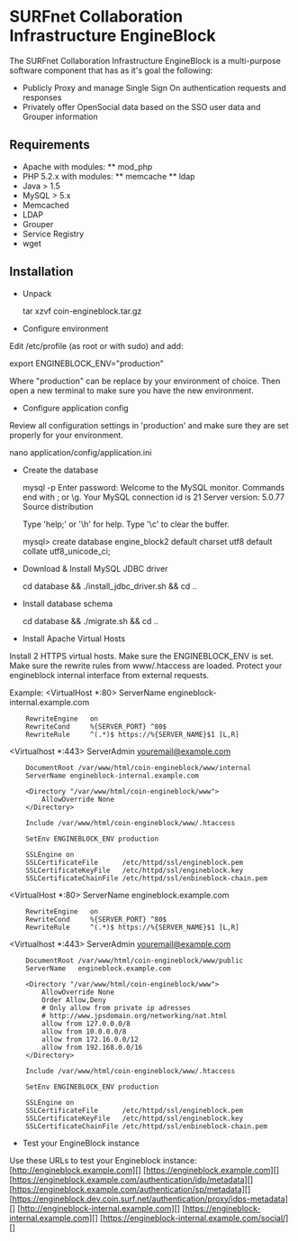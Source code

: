 SURFnet Collaboration Infrastructure EngineBlock
================================================

The SURFnet Collaboration Infrastructure EngineBlock is a multi-purpose software component
that has as it's goal the following:

- Publicly Proxy and manage Single Sign On authentication requests and responses
- Privately offer OpenSocial data based on the SSO user data and Grouper information

Requirements
------------
* Apache with modules:
** mod_php
* PHP 5.2.x with modules:
** memcache
** ldap
* Java > 1.5
* MySQL > 5.x
* Memcached
* LDAP
* Grouper
* Service Registry
* wget

Installation
------------

* Unpack

  tar xzvf coin-engineblock.tar.gz

* Configure environment

Edit /etc/profile (as root or with sudo) and add:

  export ENGINEBLOCK_ENV="production"

Where "production" can be replace by your environment of choice.
Then open a new terminal to make sure you have the new environment.

* Configure application config

Review all configuration settings in 'production' and make sure they are set properly
for your environment.

  nano application/config/application.ini

* Create the database

  mysql -p
  Enter password:
  Welcome to the MySQL monitor.  Commands end with ; or \g.
  Your MySQL connection id is 21
  Server version: 5.0.77 Source distribution

  Type 'help;' or '\h' for help. Type '\c' to clear the buffer.

  mysql> create database engine_block2 default charset utf8 default collate utf8_unicode_ci;

* Download & Install MySQL JDBC driver

  cd database && ./install_jdbc_driver.sh && cd ..

* Install database schema

  cd database && ./migrate.sh && cd ..

* Install Apache Virtual Hosts

Install 2 HTTPS virtual hosts.
Make sure the ENGINEBLOCK_ENV is set.
Make sure the rewrite rules from www/.htaccess are loaded.
Protect your engineblock internal interface from external requests.

Example:
  <VirtualHost *:80>
        ServerName engineblock-internal.example.com
    
        RewriteEngine   on
        RewriteCond     %{SERVER_PORT} ^80$
        RewriteRule     ^(.*)$ https://%{SERVER_NAME}$1 [L,R]
  </VirtualHost>

  <Virtualhost *:443>
        ServerAdmin youremail@example.com

        DocumentRoot /var/www/html/coin-engineblock/www/internal
        ServerName engineblock-internal.example.com

        <Directory "/var/www/html/coin-engineblock/www">
            AllowOverride None
        </Directory>

        Include /var/www/html/coin-engineblock/www/.htaccess

        SetEnv ENGINEBLOCK_ENV production

        SSLEngine on
        SSLCertificateFile      /etc/httpd/ssl/engineblock.pem
        SSLCertificateKeyFile   /etc/httpd/ssl/engineblock.key
        SSLCertificateChainFile /etc/httpd/ssl/enbineblock-chain.pem
  </VirtualHost>

  <VirtualHost *:80>
        ServerName engineblock.example.com

        RewriteEngine   on
        RewriteCond     %{SERVER_PORT} ^80$
        RewriteRule     ^(.*)$ https://%{SERVER_NAME}$1 [L,R]
  </VirtualHost>

  <Virtualhost *:443>
        ServerAdmin youremail@example.com

        DocumentRoot /var/www/html/coin-engineblock/www/public
        ServerName   engineblock.example.com

        <Directory "/var/www/html/coin-engineblock/www">
            AllowOverride None
            Order Allow,Deny
            # Only allow from private ip adresses
            # http://www.jpsdomain.org/networking/nat.html
            allow from 127.0.0.0/8
            allow from 10.0.0.0/8
            allow from 172.16.0.0/12
            allow from 192.168.0.0/16            
        </Directory>

        Include /var/www/html/coin-engineblock/www/.htaccess

        SetEnv ENGINEBLOCK_ENV production

        SSLEngine on
        SSLCertificateFile      /etc/httpd/ssl/engineblock.pem
        SSLCertificateKeyFile   /etc/httpd/ssl/engineblock.key
        SSLCertificateChainFile /etc/httpd/ssl/enbineblock-chain.pem
  </VirtualHost>

* Test your EngineBlock instance

Use these URLs to test your Engineblock instance:
[http://engineblock.example.com][]
[https://engineblock.example.com][]
[https://engineblock.example.com/authentication/idp/metadata][]
[https://engineblock.example.com/authentication/sp/metadata][]
[https://engineblock.dev.coin.surf.net/authentication/proxy/idps-metadata][]
[http://engineblock-internal.example.com][]
[https://engineblock-internal.example.com][]
[https://engineblock-internal.example.com/social/][]
